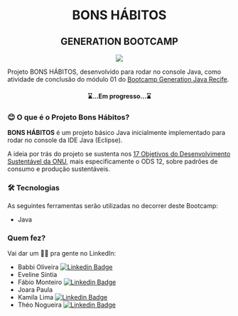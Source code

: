 <h1 align="center">BONS HÁBITOS</h1>
<h2 align="center">GENERATION BOOTCAMP</h2>

<p align="center">
  <img src="https://github.com/fabiomrm/generation/blob/main/generation_21-10-2021-09-00-34-863_T.jpeg?raw=true" />
</p>

</p>
	Projeto BONS HÁBITOS, desenvolvido para rodar no console Java, como atividade de conclusão do módulo 01 do <a href="https://brazil.generation.org/">Bootcamp Generation Java Recife</a>.
</p>
<h4 align="center"> 
	⌛...Em progresso...⌛
</h4>

### 😊 O que é o Projeto Bons Hábitos?

<p align="left"><b>BONS HÁBITOS</b> é um projeto básico Java inicialmente implementado para rodar no console da IDE Java (Eclipse).</p>
<p align="left">A ideia por trás do projeto se sustenta nos <a href="https://brasil.un.org/pt-br/sdgs">17 Objetivos do Desenvolvimento Sustentável da ONU</a>, mais especificamente o ODS 12, sobre padrões de consumo e produção sustentáveis.</p>

### 🛠 Tecnologias

As seguintes ferramentas serão utilizadas no decorrer deste Bootcamp:

- Java

### Quem fez?

Vai dar um 👋🏽 pra gente no LinkedIn:

- Babbi Oliveira [![Linkedin Badge](https://img.shields.io/badge/babboliveira?style=flat-square&logo=linkedin&logoColor=white)](https://www.linkedin.com/in/babboliveira/)
- Eveline Síntia
- Fábio Monteiro [![Linkedin Badge](https://img.shields.io/badge/-fabiomrm-blue?style=flat-square&logo=linkedin&logoColor=white&link=https://www.linkedin.com/in/fabiomrm/)](https://www.linkedin.com/in/fabiomrm/)
- Joara Paula
- Kamila Lima [![Linkedin Badge](https://img.shields.io/badge/kamila-lima-falcao?style=flat-square&logo=linkedin&logoColor=white)](https://www.linkedin.com/in/kamila-lima-falcao/)
- Théo Nogueira [![Linkedin Badge](https://img.shields.io/badge/théo-nogueira-dev-tecno400725208?style=flat-square&logo=linkedin&logoColor=white)](https://www.linkedin.com/in/th%C3%A9o-nogueira-dev-tecno400725208/)
